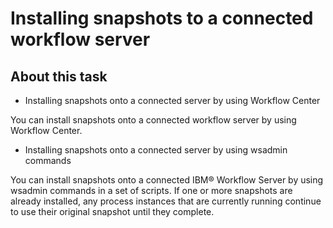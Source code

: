 # Installing snapshots to a connected workflow server

## About this task

- Installing snapshots onto a connected server by using Workflow Center

You can install snapshots onto a connected workflow server by using Workflow Center.
- Installing snapshots onto a connected server by using wsadmin commands

You can install snapshots onto a connected IBM® Workflow Server by using wsadmin commands in a set of scripts. If one or more snapshots are already installed, any process instances that are currently running continue to use their original snapshot until they complete.